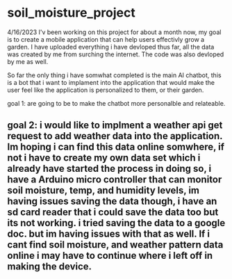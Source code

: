 # soil_moisture_project

4/16/2023 
I'v been working on this project for about a month now, my goal is to create a mobile application that can help users effectivly grow a garden.
I have uploaded everything i have devloped thus far, all the data was created by me from surching the internet. The code was also devloped by me as well. 

So far the only thing i have somwhat completed is the main AI chatbot, this is a bot that i want to implament into the application that would make the user feel like the application is personalized to them, or their garden. 

goal 1: are going to be to make the chatbot more personalble and relateable.

goal 2:
i would like to implment a weather api get request to add weather data into the application. Im hoping i can find this data online somwhere, if not i have to create my own data set which i already have started the process in doing so, i have a Arduino micro controller that can monitor soil moisture, temp, and humidity levels, im having issues saving the data though, i have an sd card reader that i could save the data too but its not working. i tried saving the data to a google doc. but im having issues with that as well. If i cant find soil moisture, and weather pattern data online i may have to continue where i left off in making the device. 
------------------------------------------------------------------------------------------------------------------------------------------------------------


